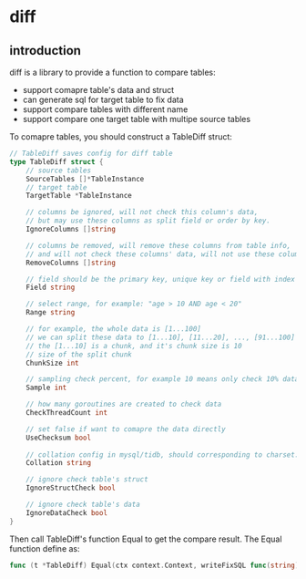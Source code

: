 # diff
## introduction
diff is a library to provide a function to compare tables:
- support comapre table's data and struct
- can generate sql for target table to fix data
- support compare tables with different name
- support compare one target table with multipe source tables


To comapre tables, you should construct a TableDiff struct:
```go
// TableDiff saves config for diff table
type TableDiff struct {
	// source tables
	SourceTables []*TableInstance
	// target table
	TargetTable *TableInstance

	// columns be ignored, will not check this column's data, 
	// but may use these columns as split field or order by key.
	IgnoreColumns []string

	// columns be removed, will remove these columns from table info,
	// and will not check these columns' data, will not use these columns as split field or order by key too.
	RemoveColumns []string

	// field should be the primary key, unique key or field with index
	Field string

	// select range, for example: "age > 10 AND age < 20"
	Range string

	// for example, the whole data is [1...100]
	// we can split these data to [1...10], [11...20], ..., [91...100]
	// the [1...10] is a chunk, and it's chunk size is 10
	// size of the split chunk
	ChunkSize int

	// sampling check percent, for example 10 means only check 10% data
	Sample int

	// how many goroutines are created to check data
	CheckThreadCount int

	// set false if want to comapre the data directly
    UseChecksum bool
    
    // collation config in mysql/tidb, should corresponding to charset.
	Collation string

	// ignore check table's struct
	IgnoreStructCheck bool

	// ignore check table's data
	IgnoreDataCheck bool
}
```

Then call TableDiff's function Equal to get the compare result. The Equal function define as:
```go
func (t *TableDiff) Equal(ctx context.Context, writeFixSQL func(string) error) (structEqual bool, dataEqual bool, err error)
```
